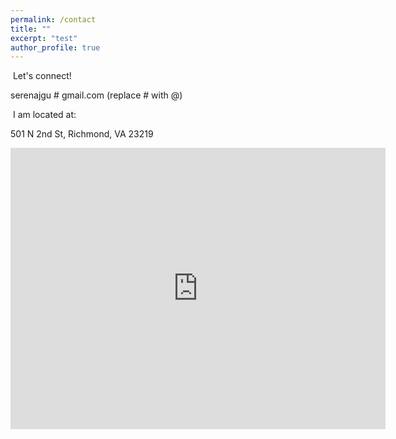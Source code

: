```yaml
---
permalink: /contact
title: ""
excerpt: "test"
author_profile: true
---
```

<style>
    .page__content .smallfont {
        font-size: 2vh;
        white-space: pre-wrap;
    }
</style>

<div class="center">
<i class="far fa-envelope"></i>&nbsp;Let's connect! <p class="smallfont">serenajgu # gmail.com (replace # with @) <br></p>
<i class="far fa-map"></i>&nbsp;I am located at: <p class="smallfont">501 N 2nd St, Richmond, VA 23219</p>
</div>
<div class="center">
<iframe src="https://www.google.com/maps/embed?pb=!1m18!1m12!1m3!1d6326.72518781171!2d-77.44067762263249!3d37.546520172044076!2m3!1f0!2f0!3f0!3m2!1i1024!2i768!4f13.1!3m3!1m2!1s0x89b1113afc259117%3A0x6d1361f2c321ff3f!2sJackson%20Center!5e0!3m2!1sen!2sus!4v1728090588548!5m2!1sen!2sus" width="600" height="450" style="border:0;" allowfullscreen="" loading="lazy" referrerpolicy="no-referrer-when-downgrade"></iframe>
</div>
